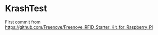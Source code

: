 # KrashTest

First commit from https://github.com/Freenove/Freenove_RFID_Starter_Kit_for_Raspberry_Pi

